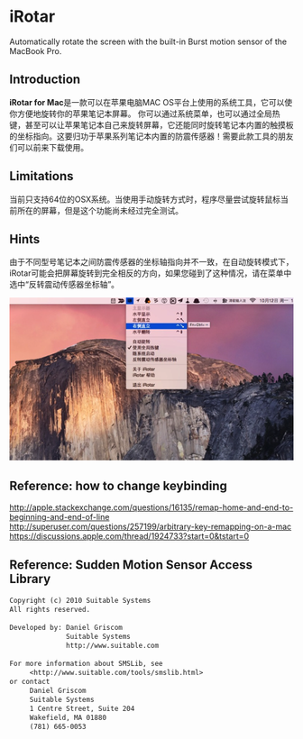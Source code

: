 # iRotar

Automatically rotate the screen with the built-in Burst motion sensor of the MacBook Pro.


## Introduction

**iRotar for Mac**是一款可以在苹果电脑MAC OS平台上使用的系统工具，它可以使你方便地旋转你的苹果笔记本屏幕。 你可以通过系统菜单，也可以通过全局热键，甚至可以让苹果笔记本自己来旋转屏幕，它还能同时旋转笔记本内置的触摸板的坐标指向。这要归功于苹果系列笔记本内置的防震传感器！需要此款工具的朋友们可以前来下载使用。


## Limitations

当前只支持64位的OSX系统。当使用手动旋转方式时，程序尽量尝试旋转鼠标当前所在的屏幕，但是这个功能尚未经过完全测试。


## Hints

由于不同型号笔记本之间防震传感器的坐标轴指向并不一致，在自动旋转模式下，iRotar可能会把屏幕旋转到完全相反的方向，如果您碰到了这种情况，请在菜单中选中“反转震动传感器坐标轴”。

![screenshot-01](images/screenshot-01.png)


## Reference: how to change keybinding

http://apple.stackexchange.com/questions/16135/remap-home-and-end-to-beginning-and-end-of-line
http://superuser.com/questions/257199/arbitrary-key-remapping-on-a-mac
https://discussions.apple.com/thread/1924733?start=0&tstart=0


## Reference: Sudden Motion Sensor Access Library

```
Copyright (c) 2010 Suitable Systems
All rights reserved.

Developed by: Daniel Griscom
              Suitable Systems
              http://www.suitable.com

For more information about SMSLib, see
     <http://www.suitable.com/tools/smslib.html>
or contact
     Daniel Griscom
     Suitable Systems
     1 Centre Street, Suite 204
     Wakefield, MA 01880
     (781) 665-0053
```
